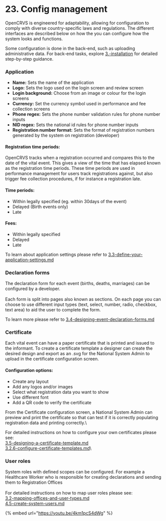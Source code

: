 # 23. Config management

OpenCRVS is engineered for adaptability, allowing for configuration to comply with diverse country-specific laws and regulations. The different interfaces are described below on how the you can configure how the system looks and functions.

Some configuration is done in the back-end, such as uploading administrative data. For back-end tasks, explore [3.-installation](../../setup/3.-installation/ "mention") for detailed step-by-step guidance.

### **Application**

* **Name:** Sets the name of the application
* **Logo:** Sets the logo used on the login screen and review screen
* **Login background:** Choose from an image or colour for the login screens
* **Currency:** Set the currency symbol used in performance and fee collection screens
* **Phone regex:** Sets the phone number validation rules for phone number inputs
* **NID regex:** Sets the national id rules for phone number inputs
* **Registration number format:** Sets the format of registration numbers generated by the system on registration (developer)

#### **Registration time periods:**

OpenCRVS tracks when a registration occurred and compares this to the date of the vital event. This gives a view of the time that has elapsed known as the registration time periods. These time periods are used in performance management for users track registrations against, but also trigger fee collection procedures, if for instance a registration late.

#### **Time periods:**

* Within legally specified (eg. within 30days of the event)
* Delayed (Birth events only)
* Late

#### **Fees:**

* Within legally specified
* Delayed
* Late

To learn about application settings please refer to [3.3-define-your-application-settings.md](../../setup/2.-gather-requirements/3.3-define-your-application-settings.md "mention")

### **Declaration forms**

The declaration form for each event (births, deaths, marriages) can be configured by a developer.\
\
Each form is split into pages also known as sections. On each page you can choose to use different input types (text, select, number, radio, checkbox, text area) to aid the user to complete the form.

To learn more please refer to [3.4-designing-event-declaration-forms.md](../../setup/2.-gather-requirements/3.4-designing-event-declaration-forms.md "mention")

### **Certificate**

Each vital event can have a paper certificate that is printed and issued to the informant. To create a certificate template a designer can create the desired design and export as an .svg for the National System Admin to upload in the certificate configuration screen.

#### Configuration options:

* Create any layout
* Add any logos and/or images
* Select what registration data you want to show
* Use different font
* Add a QR code to verify the certificate

From the Certificate configuration screen, a National System Admin can preview and print the certificate so that can test if it is correctly populating registration data and printing correctly.\\

For detailed instructions on how to configure your own certificates please see:\
[3.5-designing-a-certificate-template.md](../../setup/2.-gather-requirements/3.5-designing-a-certificate-template.md "mention")\
[3.2.6-configure-certificate-templates.md](../../setup/3.-installation/3.2-set-up-your-own-country-configuration/3.2.6-configure-certificate-templates.md "mention")\\

### User roles

System roles with defined scopes can be configured. For example a Healthcare Worker who is responsible for creating declarations and sending them to Registration Offices\
\
For detailed instructions on how to map user roles please see:\
[3.2-mapping-offices-and-user-types.md](../../setup/2.-gather-requirements/3.2-mapping-offices-and-user-types.md "mention")\
[4.5-create-system-users.md](../../setup/4.-functional-configuration/4.5-create-system-users.md "mention")

{% embed url="https://youtu.be/4km1pcS4dWg" %}
